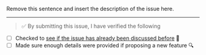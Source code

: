 Remove this sentence and insert the description of the issue here.

---

<!-- Thank you for contributing to Techqueria, it is much appreciated! 😊 -->

<!-- Before raising an issue, make sure to verify the following. -->

> ✅️ By submitting this issue, I have verified the following

- [ ] Checked to [see if the issue has already been discussed before](https://github.com/techqueria/website/issues) 🤔️
- [ ] Made sure enough details were provided if proposing a new feature 🔍️
